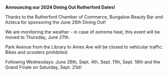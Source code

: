 
**Announcing our 2024 Dining Out Rutherford Dates!**

Thanks to the Rutherford Chamber of Commerce, Bungalow Beauty Bar and Azteca for sponsoring the June 26th Dining Out!

We are monitoring the weather - in case of extreme heat, this event will be moved to Thursday, June 27th.

Park Avenue from the Library to Ames Ave will be closed to vehicular traffic. Bikes and scooters prohibited.

Following Wednesdays: June 26th, Sept. 4th, Sept. 11th, Sept. 18th and the Grand Finale on Saturday, Sept. 21st!




